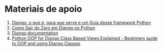 # Materiais de apoio

1. [Django: o que é, para que serve e um Guia desse framework Python](https://www.alura.com.br/artigos/django-framework?utm_term=&utm_campaign=%5BSearch%5D+%5BPerformance%5D+-+Dynamic+Search+Ads+-+Artigos+e+Conte%C3%BAdos&utm_source=adwords&utm_medium=ppc&hsa_acc=7964138385&hsa_cam=11384329873&hsa_grp=164240702375&hsa_ad=703853654617&hsa_src=g&hsa_tgt=dsa-2276348409543&hsa_kw=&hsa_mt=&hsa_net=adwords&hsa_ver=3&gad_source=1&gclid=Cj0KCQjwzby1BhCQARIsAJ_0t5MH-kOMg59n2QpoMbtNpnOfUfaICeZuM73Kh96kR6luYjQjzVuAYAcaAgwTEALw_wcB)
2. [Como Sair do Zero em Django no Python](https://www.youtube.com/watch?v=DNGI5aD9MJs)
3. [Django documentation](https://www.djangoproject.com/)
4. [Python OOP for Django Class Based Views Explained - Beginners guide to OOP and using Django Classes](https://www.youtube.com/watch?v=IBWiQMHcSQk)
